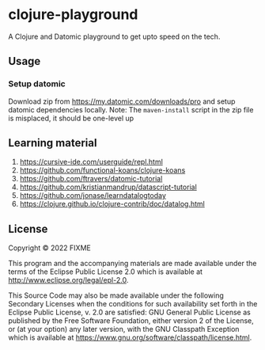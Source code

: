 # clojure-playground
A Clojure and Datomic playground to get upto speed on the tech. 

## Usage
### Setup datomic
Download zip from https://my.datomic.com/downloads/pro and setup datomic dependencies locally. 
Note: The `maven-install` script in the zip file is misplaced, it should be one-level up

## Learning material 
1. https://cursive-ide.com/userguide/repl.html
2. https://github.com/functional-koans/clojure-koans
3. https://github.com/ftravers/datomic-tutorial
4. https://github.com/kristianmandrup/datascript-tutorial
5. https://github.com/jonase/learndatalogtoday
6. https://clojure.github.io/clojure-contrib/doc/datalog.html

## License

Copyright © 2022 FIXME

This program and the accompanying materials are made available under the
terms of the Eclipse Public License 2.0 which is available at
http://www.eclipse.org/legal/epl-2.0.

This Source Code may also be made available under the following Secondary
Licenses when the conditions for such availability set forth in the Eclipse
Public License, v. 2.0 are satisfied: GNU General Public License as published by
the Free Software Foundation, either version 2 of the License, or (at your
option) any later version, with the GNU Classpath Exception which is available
at https://www.gnu.org/software/classpath/license.html.
